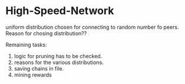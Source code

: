 # High-Speed-Network

uniform distribution chosen for connecting to random number fo peers. Reason for chosing distribution??

Remaining tasks:
1. logic for pruning has to be checked.
2. reasons for the various distributions.
3. saving chains in file.
4. mining rewards
